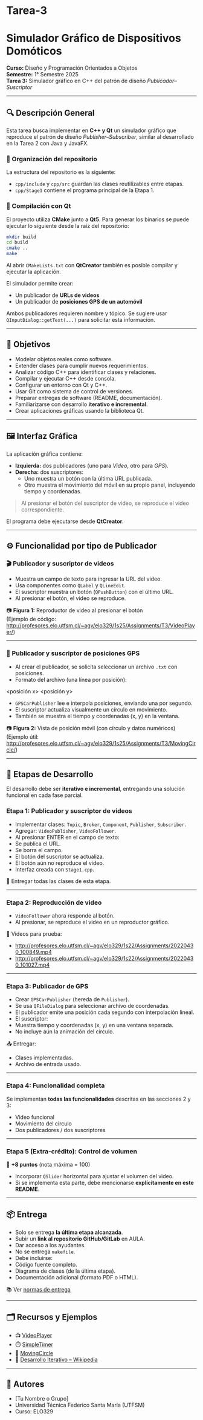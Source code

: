 # Tarea-3
# Simulador Gráfico de Dispositivos Domóticos  
**Curso:** Diseño y Programación Orientados a Objetos  
**Semestre:** 1° Semestre 2025  
**Tarea 3:** Simulador gráfico en C++ del patrón de diseño *Publicador–Suscriptor*  

---

## 🔍 Descripción General

Esta tarea busca implementar en **C++ y Qt** un simulador gráfico que reproduce el patrón de diseño *Publisher–Subscriber*, similar al desarrollado en la Tarea 2 con Java y JavaFX.

### 📁 Organización del repositorio

La estructura del repositorio es la siguiente:

- `cpp/include` y `cpp/src` guardan las clases reutilizables entre etapas.
- `cpp/Stage1` contiene el programa principal de la Etapa 1.

### 🔧 Compilación con Qt

El proyecto utiliza **CMake** junto a **Qt5**. Para generar los binarios se puede
ejecutar lo siguiente desde la raíz del repositorio:

```bash
mkdir build
cd build
cmake ..
make
```

Al abrir `CMakeLists.txt` con **QtCreator** también es posible compilar y
ejecutar la aplicación.

El simulador permite crear:
- Un publicador de **URLs de videos**
- Un publicador de **posiciones GPS de un automóvil**

Ambos publicadores requieren nombre y tópico. Se sugiere usar `QInputDialog::getText(...)` para solicitar esta información.

---

## 🎯 Objetivos

- Modelar objetos reales como software.
- Extender clases para cumplir nuevos requerimientos.
- Analizar código C++ para identificar clases y relaciones.
- Compilar y ejecutar C++ desde consola.
- Configurar un entorno con Qt y C++.
- Usar Git como sistema de control de versiones.
- Preparar entregas de software (README, documentación).
- Familiarizarse con desarrollo **iterativo e incremental**.
- Crear aplicaciones gráficas usando la biblioteca Qt.

---

## 🖼️ Interfaz Gráfica

La aplicación gráfica contiene:
- **Izquierda:** dos publicadores (uno para *Video*, otro para *GPS*).
- **Derecha:** dos suscriptores:
  - Uno muestra un botón con la última URL publicada.
  - Otro muestra el movimiento del móvil en su propio panel, incluyendo tiempo y coordenadas.

> Al presionar el botón del suscriptor de video, se reproduce el video correspondiente.

El programa debe ejecutarse desde **QtCreator**.

---

## ⚙️ Funcionalidad por tipo de Publicador

### 🎬 Publicador y suscriptor de videos

- Muestra un campo de texto para ingresar la URL del video.
- Usa componentes como `QLabel` y `QLineEdit`.
- El suscriptor muestra un botón (`QPushButton`) con el último URL.
- Al presionar el botón, el video se reproduce.

📷 **Figura 1:** Reproductor de video al presionar el botón  
(Ejemplo de código: http://profesores.elo.utfsm.cl/~agv/elo329/1s25/Assignments/T3/VideoPlayer/)

---

### 📍 Publicador y suscriptor de posiciones GPS

- Al crear el publicador, se solicita seleccionar un archivo `.txt` con posiciones.
- Formato del archivo (una línea por posición):

<tiempo> <posición x> <posición y>

- `GPSCarPublisher` lee e interpola posiciones, enviando una por segundo.
- El suscriptor actualiza visualmente un círculo en movimiento.
- También se muestra el tiempo y coordenadas (x, y) en la ventana.

📷 **Figura 2:** Vista de posición móvil (con círculo y datos numéricos)  
(Ejemplo útil: http://profesores.elo.utfsm.cl/~agv/elo329/1s25/Assignments/T3/MovingCircle/)

---

## 🧪 Etapas de Desarrollo

El desarrollo debe ser **iterativo e incremental**, entregando una solución funcional en cada fase parcial.

### Etapa 1: Publicador y suscriptor de videos

- Implementar clases: `Topic`, `Broker`, `Component`, `Publisher`, `Subscriber`.
- Agregar: `VideoPublisher`, `VideoFollower`.
- Al presionar ENTER en el campo de texto:
- Se publica el URL.
- Se borra el campo.
- El botón del suscriptor se actualiza.
- El botón aún no reproduce el video.
- Interfaz creada con `Stage1.cpp`.

🔁 Entregar todas las clases de esta etapa.

---

### Etapa 2: Reproducción de video

- `VideoFollower` ahora responde al botón.
- Al presionar, se reproduce el video en un reproductor gráfico.

🎥 Videos para prueba:
- http://profesores.elo.utfsm.cl/~agv/elo329/1s22/Assignments/20220430_100849.mp4  
- http://profesores.elo.utfsm.cl/~agv/elo329/1s22/Assignments/20220430_101027.mp4

---

### Etapa 3: Publicador de GPS

- Crear `GPSCarPublisher` (hereda de `Publisher`).
- Se usa `QFileDialog` para seleccionar archivo de coordenadas.
- El publicador emite una posición cada segundo con interpolación lineal.
- El suscriptor:
- Muestra tiempo y coordenadas (x, y) en una ventana separada.
- No incluye aún la animación del círculo.

📤 Entregar:
- Clases implementadas.
- Archivo de entrada usado.

---

### Etapa 4: Funcionalidad completa

Se implementan **todas las funcionalidades** descritas en las secciones 2 y 3:
- Video funcional
- Movimiento del círculo
- Dos publicadores / dos suscriptores

---

### Etapa 5 (Extra-crédito): Control de volumen

🎁 **+8 puntos** (nota máxima = 100)

- Incorporar `QSlider` horizontal para ajustar el volumen del video.
- Si se implementa esta parte, debe mencionarse **explícitamente en este README**.

---

## 📦 Entrega

- Solo se entrega **la última etapa alcanzada**.
- Subir un **link al repositorio GitHub/GitLab** en AULA.
- Dar acceso a los ayudantes.
- No se entrega `makefile`.
- Debe incluirse:
- Código fuente completo.
- Diagrama de clases (de la última etapa).
- Documentación adicional (formato PDF o HTML).

📚 Ver [normas de entrega](http://profesores.elo.utfsm.cl/~agv/elo329/1s24/Assignments/guideline_2024/)

---

## 🗂️ Recursos y Ejemplos

- 📺 [VideoPlayer](http://profesores.elo.utfsm.cl/~agv/elo329/1s25/Assignments/T3/VideoPlayer/)
- ⏱️ [SimpleTimer](http://profesores.elo.utfsm.cl/~agv/elo329/1s25/Assignments/T3/SimpleTimer/)
- 🔵 [MovingCircle](http://profesores.elo.utfsm.cl/~agv/elo329/1s25/Assignments/T3/MovingCircle/)
- 📘 [Desarrollo Iterativo – Wikipedia](https://es.wikipedia.org/wiki/Desarrollo_iterativo_y_creciente)

---

## 👥 Autores

- [Tu Nombre o Grupo]
- Universidad Técnica Federico Santa María (UTFSM)  
- Curso: ELO329

